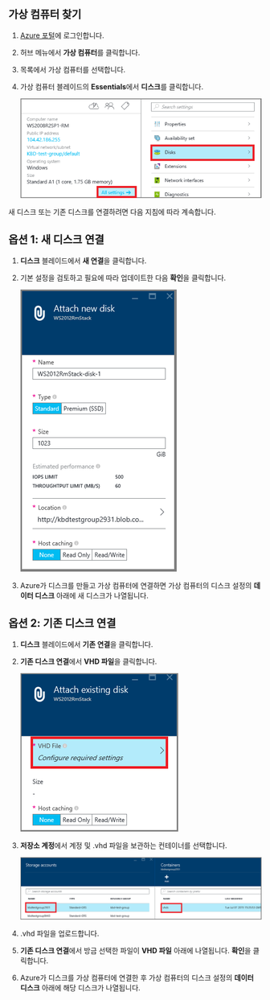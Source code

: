 


## 가상 컴퓨터 찾기

1. [Azure 포털](https://portal.azure.com/)에 로그인합니다.

2. 허브 메뉴에서 **가상 컴퓨터**를 클릭합니다.

3.	목록에서 가상 컴퓨터를 선택합니다.

4. 가상 컴퓨터 블레이드의 **Essentials**에서 **디스크**를 클릭합니다.

	![디스크 설정 열기](./media/virtual-machines-common-attach-disk-portal/find-disk-settings.png)

새 디스크 또는 기존 디스크를 연결하려면 다음 지침에 따라 계속합니다.

## 옵션 1: 새 디스크 연결

1.	**디스크** 블레이드에서 **새 연결**을 클릭합니다.

2.	기본 설정을 검토하고 필요에 따라 업데이트한 다음 **확인**을 클릭합니다.

 	![디스크 설정 검토](./media/virtual-machines-common-attach-disk-portal/attach-new.png)

3.	Azure가 디스크를 만들고 가상 컴퓨터에 연결하면 가상 컴퓨터의 디스크 설정의 **데이터 디스크** 아래에 새 디스크가 나열됩니다.

## 옵션 2: 기존 디스크 연결

1.	**디스크** 블레이드에서 **기존 연결**을 클릭합니다.

2.	**기존 디스크 연결**에서 **VHD 파일**을 클릭합니다.

	![기존 디스크 연결](./media/virtual-machines-common-attach-disk-portal/attach-existing.png)

3.	**저장소 계정**에서 계정 및 .vhd 파일을 보관하는 컨테이너를 선택합니다.

	![VHD 위치 찾기](./media/virtual-machines-common-attach-disk-portal/find-storage-container.png)

4.	.vhd 파일을 업로드합니다.

5.	**기존 디스크 연결**에서 방금 선택한 파일이 **VHD 파일** 아래에 나열됩니다. **확인**을 클릭합니다.

6.	Azure가 디스크를 가상 컴퓨터에 연결한 후 가상 컴퓨터의 디스크 설정의 **데이터 디스크** 아래에 해당 디스크가 나열됩니다.

<!---HONumber=AcomDC_0928_2016-->